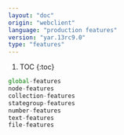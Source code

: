 ```yaml
---
layout: "doc"
origin: "webclient"
language: "production features"
version: "yar.13rc9.0"
type: "features"
---
```


1. TOC
{:toc}

```js
global-features
node-features
collection-features
stategroup-features
number-features
text-features
file-features
```
